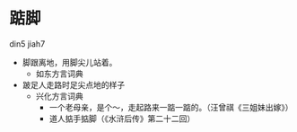 # 踮脚
din5 jiah7
+ 脚跟离地，用脚尖儿站着。
  * 如东方言词典
+ 跛足人走路时足尖点地的样子
  * 兴化方言词典
    - 一个老母亲，是个～，走起路来一踮一踮的。（汪曾祺《三姐妹出嫁》）
    - 道人掂手掂脚（《水浒后传》第二十二回）
